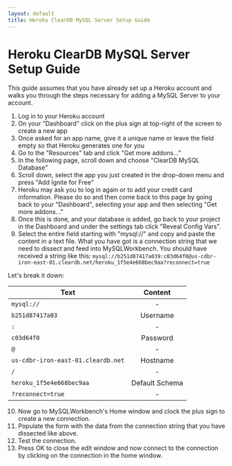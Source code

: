 ```yaml
---
layout: default
title: Heroku ClearDB MySQL Server Setup Guide
---
```

# Heroku ClearDB MySQL Server Setup Guide

This guide assumes that you have already set up a Heroku account and walks you through the steps necessary for adding a MySQL Server to your account.

1. Log in to your Heroku account
2. On your "Dashboard" click on the plus sign at top-right of the screen to create a new app
3. Once asked for an app name, give it a unique name or leave the field empty so that Heroku generates one for you
4. Go to the "Resources" tab and click "Get more addons..."
5. In the following page, scroll down and choose "ClearDB MySQL Database"
6. Scroll down, select the app you just created in the drop-down menu and press "Add Ignite for Free"
7. Heroku may ask you to log in again or to add your credit card information. Please do so and then come back to this page by going back to your "Dashboard", selecting your app and then selecting "Get more addons..."
8. Once this is done, and your database is added, go back to your project in the Dashboard and under the settings tab click "Reveal Config Vars".
9. Select the entire field starting with "mysql://" and copy and paste the content in a text file. What you have got is a connection string that we need to dissect and feed into MySQLWorkbench. You should have received a string like this: `mysql://b251d87417a039:c03d64f0@us-cdbr-iron-east-01.cleardb.net/heroku_1f5e4e668bec9aa?reconnect=true`

Let's break it down:

| __Text__                           |  __Content__   |
|------------------------------------|:--------------:|
| `mysql://`                         | -              |
| `b251d87417a03`                    | Username       |
| `:`                                | -              |
| `c03d64f0`                         | Password       |
| `@`                                | -              |
| `us-cdbr-iron-east-01.cleardb.net` | Hostname       |
| `/`                                | -              |
| `heroku_1f5e4e668bec9aa`           | Default Schema |
| `?reconnect=true`                  | -              |

10. Now go to MySQLWorkbench's Home window and clock the plus sign to create a new connection.
11. Populate the form with the data from the connection string that you have dissected like above.
12. Test the connection.
13. Press OK to close the edit window and now connect to the connection by clicking on the connection in the home window.
